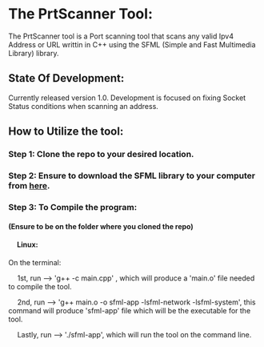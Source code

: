 <h1>The PrtScanner Tool:</h1>
<p>The PrtScanner tool is a Port scanning tool that scans any valid Ipv4 Address or URL  writtin in C++ using the SFML (Simple and Fast Multimedia Library) library. </p>

<h2>State Of Development:</h2>
<p>Currently released version 1.0. Development is focused on fixing Socket Status conditions when scanning an address.</p>

<h2>How to Utilize the tool: </h2>
<h3>Step 1: Clone the repo to your desired location.</h3>
<h3>Step 2: Ensure to download the SFML library to your computer from <a href='https://www.sfml-dev.org/download/'> here</a>.</h3>
<h3>Step 3: To Compile the program:</h3>
<h4>(Ensure to be on the folder where you cloned the repo)</h4>
<h4>&emsp; Linux:</h4>
<p>On the terminal: </p>
<p>&emsp; 1st, run --> 'g++ -c main.cpp' , which will produce a 'main.o' file needed to compile the tool.</p>
<p>&emsp; 2nd, run --> 'g++ main.o -o sfml-app -lsfml-network -lsfml-system', this command will produce 'sfml-app' file which will be the executable for the tool.</p>
<p>&emsp; Lastly, run --> './sfml-app', which will run the tool on the command line. </p>
